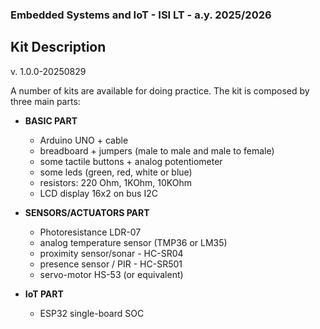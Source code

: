 ### Embedded Systems and IoT  - ISI LT - a.y. 2025/2026

## Kit Description

v. 1.0.0-20250829

A number of kits are available for doing practice. The kit is composed by three main parts:

- **BASIC PART**
  - Arduino UNO + cable
  - breadboard + jumpers (male to male and male to female)
  - some tactile buttons + analog potentiometer
  - some leds (green, red, white or blue)
  - resistors: 220 Ohm, 1KOhm, 10KOhm
  - LCD display 16x2 on bus I2C

- **SENSORS/ACTUATORS PART**
  - Photoresistance LDR-07
  - analog temperature sensor (TMP36 or LM35)
  - proximity sensor/sonar - HC-SR04
  - presence sensor / PIR - HC-SR501
  - servo-motor HS-53 (or equivalent)

- **IoT PART**
  - ESP32 single-board SOC

